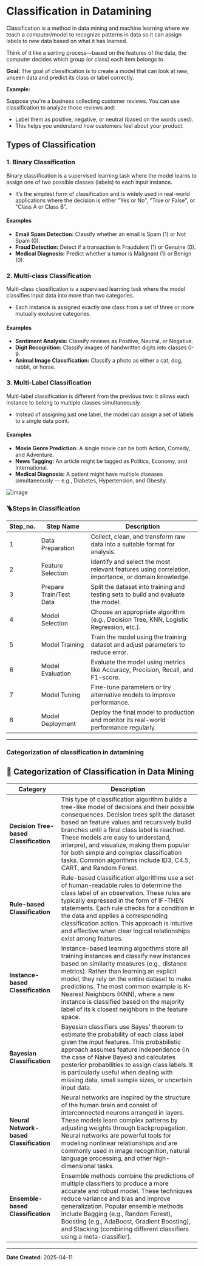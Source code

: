 # Classification in Datamining

Classification is a method in data mining and machine learning where we teach a computer/model to recognize patterns in data so it can assign labels to new data based on what it has learned.

Think of it like a sorting process—based on the features of the data, the computer decides which group (or class) each item belongs to.

**Goal:** The goal of classification is to create a model that can look at new, unseen data and predict its class or label correctly.

**Example:**

Suppose you're a business collecting customer reviews. You can use classification to analyze those reviews and:
- Label them as positive, negative, or neutral (based on the words used).
- This helps you understand how customers feel about your product.

##  Types of Classification

### 1. Binary Classification

Binary classification is a supervised learning task where the model learns to assign one of two possible classes (labels) to each input instance. 
- It’s the simplest form of classification and is widely used in real-world applications where the decision is either "Yes or No", "True or False", or "Class A or Class B".

#### Examples
- **Email Spam Detection:** Classify whether an email is Spam (1) or Not Spam (0).
- **Fraud Detection:** Detect if a transaction is Fraudulent (1) or Genuine (0).
- **Medical Diagnosis:** Predict whether a tumor is Malignant (1) or Benign (0).

### 2. Multi-class Classification
Multi-class classification is a supervised learning task where the model classifies input data into more than two categories. 
- Each instance is assigned exactly one class from a set of three or more mutually exclusive categories.

#### Examples
- **Sentiment Analysis:** Classify reviews as Positive, Neutral, or Negative.
- **Digit Recognition:** Classify images of handwritten digits into classes 0-9.
- **Animal Image Classification:** Classify a photo as either a cat, dog, rabbit, or horse.

### 3. Multi-Label Classification
Multi-label classification is different from the previous two: it allows each instance to belong to multiple classes simultaneously. 
- Instead of assigning just one label, the model can assign a set of labels to a single data point.

#### Examples
- **Movie Genre Prediction:** A single movie can be both Action, Comedy, and Adventure.
- **News Tagging:** An article might be tagged as Politics, Economy, and International.
- **Medical Diagnosis:** A patient might have multiple diseases simultaneously — e.g., Diabetes, Hypertension, and Obesity.

![image](https://github.com/user-attachments/assets/db5ebf8b-1304-4fa8-b2c5-d8a91d292454)

### 🪜Steps in Classification

| Step_no.   | Step Name            | Description                                                                                  |
|----------|----------------------|----------------------------------------------------------------------------------------------|
| 1        | Data Preparation      | Collect, clean, and transform raw data into a suitable format for analysis.                  |
| 2        | Feature Selection     | Identify and select the most relevant features using correlation, importance, or domain knowledge. |
| 3        | Prepare Train/Test Data | Split the dataset into training and testing sets to build and evaluate the model.           |
| 4        | Model Selection       | Choose an appropriate algorithm (e.g., Decision Tree, KNN, Logistic Regression, etc.).       |
| 5        | Model Training        | Train the model using the training dataset and adjust parameters to reduce error.            |
| 6        | Model Evaluation      | Evaluate the model using metrics like Accuracy, Precision, Recall, and F1-score.            |
| 7        | Model Tuning          | Fine-tune parameters or try alternative models to improve performance.                      |
| 8        | Model Deployment      | Deploy the final model to production and monitor its real-world performance regularly.       |

---

### Categorization of classification in datamining
## 🧠 Categorization of Classification in Data Mining

| Category                        | Description                                                                                                                                                                |
|--------------------------------|----------------------------------------------------------------------------------------------------------------------------------------------------------------------------|
| **Decision Tree-based Classification**   | This type of classification algorithm builds a tree-like model of decisions and their possible consequences. Decision trees split the dataset based on feature values and recursively build branches until a final class label is reached. These models are easy to understand, interpret, and visualize, making them popular for both simple and complex classification tasks. Common algorithms include ID3, C4.5, CART, and Random Forest. |
| **Rule-based Classification**           | Rule-based classification algorithms use a set of human-readable rules to determine the class label of an observation. These rules are typically expressed in the form of IF-THEN statements. Each rule checks for a condition in the data and applies a corresponding classification action. This approach is intuitive and effective when clear logical relationships exist among features. |
| **Instance-based Classification**       | Instance-based learning algorithms store all training instances and classify new instances based on similarity measures (e.g., distance metrics). Rather than learning an explicit model, they rely on the entire dataset to make predictions. The most common example is K-Nearest Neighbors (KNN), where a new instance is classified based on the majority label of its k closest neighbors in the feature space. |
| **Bayesian Classification**             | Bayesian classifiers use Bayes' theorem to estimate the probability of each class label given the input features. This probabilistic approach assumes feature independence (in the case of Naive Bayes) and calculates posterior probabilities to assign class labels. It is particularly useful when dealing with missing data, small sample sizes, or uncertain input data. |
| **Neural Network-based Classification** | Neural networks are inspired by the structure of the human brain and consist of interconnected neurons arranged in layers. These models learn complex patterns by adjusting weights through backpropagation. Neural networks are powerful tools for modeling nonlinear relationships and are commonly used in image recognition, natural language processing, and other high-dimensional tasks. |
| **Ensemble-based Classification**       | Ensemble methods combine the predictions of multiple classifiers to produce a more accurate and robust model. These techniques reduce variance and bias and improve generalization. Popular ensemble methods include Bagging (e.g., Random Forest), Boosting (e.g., AdaBoost, Gradient Boosting), and Stacking (combining different classifiers using a meta-classifier). |


---

**Date Created:** 2025-04-11

